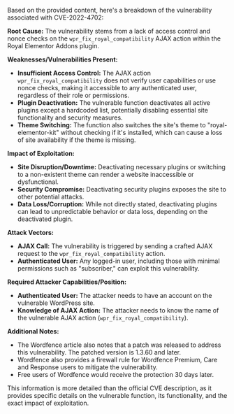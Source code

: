 Based on the provided content, here's a breakdown of the vulnerability associated with CVE-2022-4702:

**Root Cause:**
The vulnerability stems from a lack of access control and nonce checks on the `wpr_fix_royal_compatibility` AJAX action within the Royal Elementor Addons plugin.

**Weaknesses/Vulnerabilities Present:**
- **Insufficient Access Control:** The AJAX action `wpr_fix_royal_compatibility` does not verify user capabilities or use nonce checks, making it accessible to any authenticated user, regardless of their role or permissions.
- **Plugin Deactivation:** The vulnerable function deactivates all active plugins except a hardcoded list, potentially disabling essential site functionality and security measures.
- **Theme Switching:** The function also switches the site's theme to "royal-elementor-kit" without checking if it's installed, which can cause a loss of site availability if the theme is missing.

**Impact of Exploitation:**
- **Site Disruption/Downtime:** Deactivating necessary plugins or switching to a non-existent theme can render a website inaccessible or dysfunctional.
- **Security Compromise:** Deactivating security plugins exposes the site to other potential attacks.
- **Data Loss/Corruption:** While not directly stated, deactivating plugins can lead to unpredictable behavior or data loss, depending on the deactivated plugin.

**Attack Vectors:**
- **AJAX Call:** The vulnerability is triggered by sending a crafted AJAX request to the `wpr_fix_royal_compatibility` action.
- **Authenticated User:** Any logged-in user, including those with minimal permissions such as "subscriber," can exploit this vulnerability.

**Required Attacker Capabilities/Position:**
- **Authenticated User:** The attacker needs to have an account on the vulnerable WordPress site.
- **Knowledge of AJAX Action:** The attacker needs to know the name of the vulnerable AJAX action (`wpr_fix_royal_compatibility`).

**Additional Notes:**
- The Wordfence article also notes that a patch was released to address this vulnerability. The patched version is 1.3.60 and later.
- Wordfence also provides a firewall rule for Wordfence Premium, Care and Response users to mitigate the vulnerability.
- Free users of Wordfence would receive the protection 30 days later.

This information is more detailed than the official CVE description, as it provides specific details on the vulnerable function, its functionality, and the exact impact of exploitation.